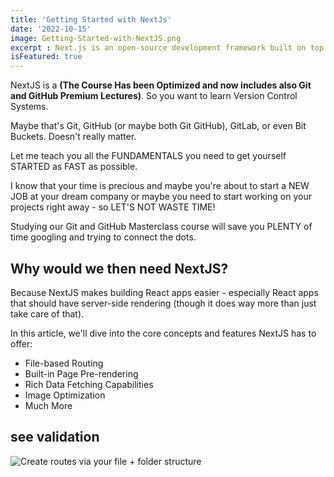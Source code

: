 ```yaml
---
title: 'Getting Started with NextJs'
date: '2022-10-15'
image: Getting-Started-with-NextJS.png
excerpt : Next.js is an open-source development framework built on top of Node.js enabling React based web applications functionalities such as server-side rendering and generating static websites. React documentation mentions Next.js among "Recommended Toolchain" advising it to developers as a solution when "Building a server-rendered website with Node.js".[4] Traditional React apps render all their content in the client-side browser, Next.js is used to extend this functionality to include applications rendered on the server side.
isFeatured: true
--- 
```


NextJS is a **(The Course Has been Optimized and now includes also Git and GitHub Premium Lectures)**.
So you want to learn Version Control Systems.

Maybe that's Git, GitHub (or maybe both Git GitHub), GitLab, or even Bit Buckets. Doesn't really matter.

Let me teach you all the FUNDAMENTALS you need to get yourself STARTED as FAST as possible.

I know that your time is precious and maybe you're about to start a NEW JOB at your dream company or maybe you need to start working on your projects right away - so LET'S NOT WASTE TIME!

Studying our Git and GitHub Masterclass course will save you PLENTY of time googling and trying to connect the dots.

## Why would we then need NextJS?

Because NextJS makes building React apps easier - especially React apps that should have server-side rendering (though it does way more than just take care of that).

In this article, we'll dive into the core concepts and features NextJS has to offer:

- File-based Routing
- Built-in Page Pre-rendering
- Rich Data Fetching Capabilities
- Image Optimization
- Much More

## see validation

![Create routes via your file + folder structure](/images/posts/Getting-Started-with-NextJS/Getting-Started-with-NextJS.png)


